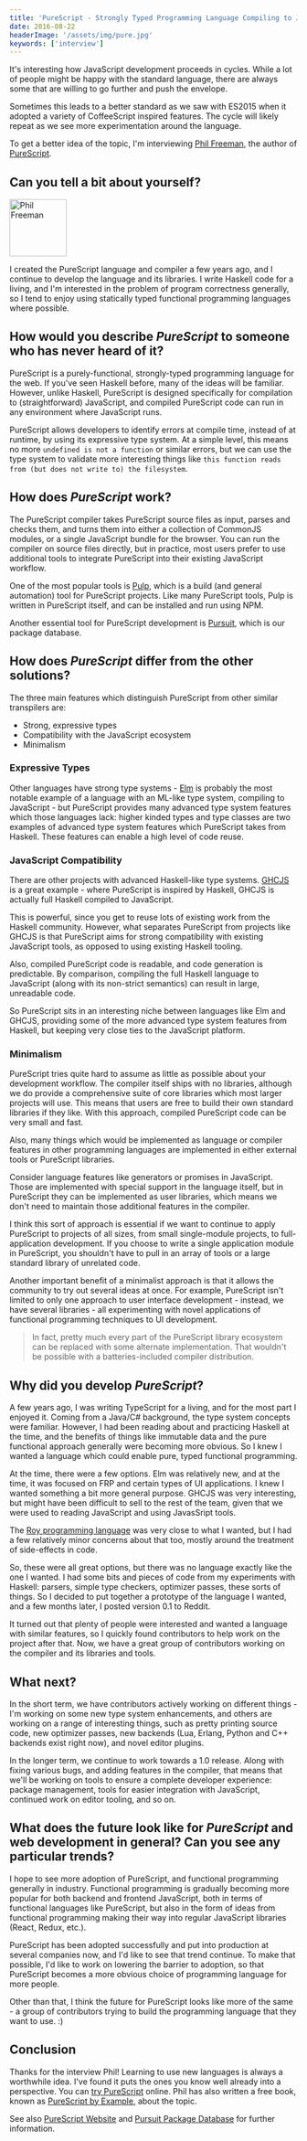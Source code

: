 ```yaml
---
title: 'PureScript - Strongly Typed Programming Language Compiling to JavaScript - Interview with Phil Freeman'
date: 2016-08-22
headerImage: '/assets/img/pure.jpg'
keywords: ['interview']
---
```


It's interesting how JavaScript development proceeds in cycles. While a lot of people might be happy with the standard language, there are always some that are willing to go further and push the envelope.

Sometimes this leads to a better standard as we saw with ES2015 when it adopted a variety of CoffeeScript inspired features. The cycle will likely repeat as we see more experimentation around the language.

To get a better idea of the topic, I'm interviewing [Phil Freeman](https://twitter.com/paf31), the author of [PureScript](http://www.purescript.org/).

## Can you tell a bit about yourself?

<p>
<span class="author">
  <img src="https://www.gravatar.com/avatar/cbed6f201f9a0e735e5660d118c6662d?s=200" alt="Phil Freeman" class="author" width="100" height="100" />
</span>

I created the PureScript language and compiler a few years ago, and I continue to develop the language and its libraries. I write Haskell code for a living, and I'm interested in the problem of program correctness generally, so I tend to enjoy using statically typed functional programming languages where possible.
</p>

## How would you describe *PureScript* to someone who has never heard of it?

PureScript is a purely-functional, strongly-typed programming language for the web. If you've seen Haskell before, many of the ideas will be familiar. However, unlike Haskell, PureScript is designed specifically for compilation to (straightforward) JavaScript, and compiled PureScript code can run in any environment where JavaScript runs.

PureScript allows developers to identify errors at compile time, instead of at runtime, by using its expressive type system. At a simple level, this means no more `undefined is not a function` or similar errors, but we can use the type system to validate more interesting things like `this function reads from (but does not write to) the filesystem`.

## How does *PureScript* work?

The PureScript compiler takes PureScript source files as input, parses and checks them, and turns them into either a collection of CommonJS modules, or a single JavaScript bundle for the browser. You can run the compiler on source files directly, but in practice, most users prefer to use additional tools to integrate PureScript into their existing JavaScript workflow.

One of the most popular tools is [Pulp](https://github.com/bodil/pulp), which is a build (and general automation) tool for PureScript projects. Like many PureScript tools, Pulp is written in PureScript itself, and can be installed and run using NPM.

Another essential tool for PureScript development is [Pursuit](https://pursuit.purescript.org), which is our package database.

## How does *PureScript* differ from the other solutions?

The three main features which distinguish PureScript from other similar transpilers are:

- Strong, expressive types
- Compatibility with the JavaScript ecosystem
- Minimalism

### Expressive Types

Other languages have strong type systems - [Elm](http://elm-lang.org/) is probably the most notable example of a language with an ML-like type system, compiling to JavaScript - but PureScript provides many advanced type system features which those languages lack: higher kinded types and type classes are two examples of advanced type system features which PureScript takes from Haskell. These features can enable a high level of code reuse.

### JavaScript Compatibility

There are other projects with advanced Haskell-like type systems. [GHCJS](https://github.com/ghcjs/ghcjs) is a great example - where PureScript is inspired by Haskell, GHCJS is actually full Haskell compiled to JavaScript.

This is powerful, since you get to reuse lots of existing work from the Haskell community. However, what separates PureScript from projects like GHCJS is that PureScript aims for strong compatibility with existing JavaScript tools, as opposed to using existing Haskell tooling.

Also, compiled PureScript code is readable, and code generation is predictable. By comparison, compiling the full Haskell language to JavaScript (along with its non-strict semantics) can result in large, unreadable code.

So PureScript sits in an interesting niche between languages like Elm and GHCJS, providing some of the more advanced type system features from Haskell, but keeping very close ties to the JavaScript platform.

### Minimalism

PureScript tries quite hard to assume as little as possible about your development workflow. The compiler itself ships with no libraries, although we do provide a comprehensive suite of core libraries which most larger projects will use. This means that users are free to build their own standard libraries if they like. With this approach, compiled PureScript code can be very small and fast.

Also, many things which would be implemented as language or compiler features in other programming languages are implemented in either external tools or PureScript libraries.

Consider language features like generators or promises in JavaScript. Those are implemented with special support in the language itself, but in PureScript they can be implemented as user libraries, which means we don't need to maintain those additional features in the compiler.

I think this sort of approach is essential if we want to continue to apply PureScript to projects of all sizes, from small single-module projects, to full-application development. If you choose to write a single application module in PureScript, you shouldn't have to pull in an array of tools or a large standard library of unrelated code.

Another important benefit of a minimalist approach is that it allows the community to try out several ideas at once. For example, PureScript isn't limited to only one approach to user interface development - instead, we have several libraries - all experimenting with novel applications of functional programming techniques to UI development.

> In fact, pretty much every part of the PureScript library ecosystem can be replaced with some alternate implementation. That wouldn't be possible with a batteries-included compiler distribution.

## Why did you develop *PureScript*?

A few years ago, I was writing TypeScript for a living, and for the most part I enjoyed it. Coming from a Java/C# background, the type system concepts were familiar. However, I had been reading about and practicing Haskell at the time, and the benefits of things like immutable data and the pure functional approach generally were becoming more obvious. So I knew I wanted a language which could enable pure, typed functional programming.

At the time, there were a few options. Elm was relatively new, and at the time, it was focused on FRP and certain types of UI applications. I knew I wanted something a bit more general purpose. GHCJS was very interesting, but might have been difficult to sell to the rest of the team, given that we were used to reading JavaScript and using JavasSript tools.

The [Roy programming language](http://roy.brianmckenna.org/) was very close to what I wanted, but I had a few relatively minor concerns about that too, mostly around the treatment of side-effects in code.

So, these were all great options, but there was no language exactly like the one I wanted. I had some bits and pieces of code from my experiments with Haskell: parsers, simple type checkers, optimizer passes, these sorts of things. So I decided to put together a prototype of the language I wanted, and a few months later, I posted version 0.1 to Reddit.

It turned out that plenty of people were interested and wanted a language with similar features, so I quickly found contributors to help work on the project after that. Now, we have a great group of contributors working on the compiler and its libraries and tools.

## What next?

In the short term, we have contributors actively working on different things - I'm working on some new type system enhancements, and others are working on a range of interesting things, such as pretty printing source code, new optimizer passes, new backends (Lua, Erlang, Python and C++ backends exist right now), and novel editor plugins.

In the longer term, we continue to work towards a 1.0 release. Along with fixing various bugs, and adding features in the compiler, that means that we'll be working on tools to ensure a complete developer experience: package management, tools for easier integration with JavaScript, continued work on editor tooling, and so on.

## What does the future look like for *PureScript* and web development in general? Can you see any particular trends?

I hope to see more adoption of PureScript, and functional programming generally in industry. Functional programming is gradually becoming more popular for both backend and frontend JavaScript, both in terms of functional languages like PureScript, but also in the form of ideas from functional programming making their way into regular JavaScript libraries (React, Redux, etc.).

PureScript has been adopted successfully and put into production at several companies now, and I'd like to see that trend continue. To make that possible, I'd like to work on lowering the barrier to adoption, so that PureScript becomes a more obvious choice of programming language for more people.

Other than that, I think the future for PureScript looks like more of the same - a group of contributors trying to build the programming language that they want to use. :)

## Conclusion

Thanks for the interview Phil! Learning to use new languages is always a worthwhile idea. I've found it puts the ones you know well already into a perspective. You can [try PureScript](http://try.purescript.org) online. Phil has also written a free book, known as [PureScript by Example](http://leanpub.com/purescript/read), about the topic.

See also [PureScript Website](http://purescript.org) and [Pursuit Package Database](http://pursuit.purescript.org) for further information.
